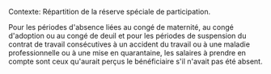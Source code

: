 Contexte: Répartition de la réserve spéciale de participation.

Pour les périodes d'absence liées au congé de maternité, au congé d'adoption ou au congé de deuil et pour les périodes de suspension du contrat de travail consécutives à un accident du travail ou à une maladie professionnelle ou à une mise en quarantaine, les salaires à prendre en compte sont ceux qu'aurait perçus le bénéficiaire s'il n'avait pas été absent.